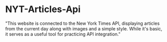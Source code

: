 # NYT-Articles-Api
"This website is connected to the New York Times API, displaying articles from the current day along with images and a simple style. While it's basic, it serves as a useful tool for practicing API integration."
